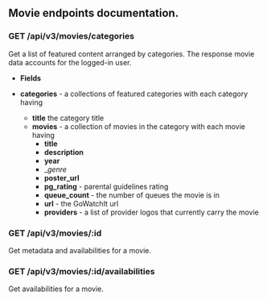 ## Movie endpoints documentation.


### GET /api/v3/movies/categories
Get a list of featured content arranged by categories. The response movie data accounts for the logged-in user.

* __Fields__
* __categories__ - a collections of featured categories with each category having 

	* __title__ the category title
	* __movies__ - a collection of movies in the category with each movie having
		* __title__
		* __description__
		* __year__
		* __genre_
		* __poster_url__
		* __pg_rating__ - parental guidelines rating
		* __queue_count__ - the number of queues the movie is in
		* __url__ - the GoWatchIt url
		* __providers__ - a list of provider logos that currently carry the movie


### GET /api/v3/movies/:id
Get metadata and availabilities for a movie.

### GET /api/v3/movies/:id/availabilities
Get availabilities for a movie.
